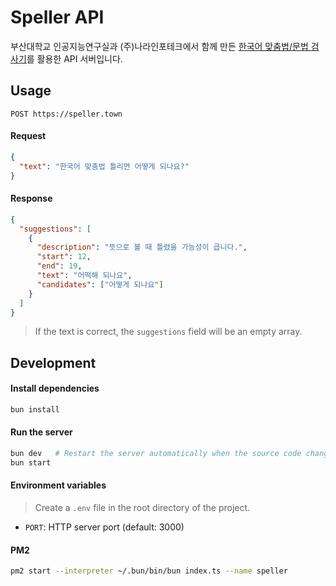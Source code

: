 # Speller API

부산대학교 인공지능연구실과 (주)나라인포테크에서 함께 만든 [한국어 맞춤법/문법 검사기](http://speller.cs.pusan.ac.kr/)를 활용한 API 서버입니다.

## Usage

```http
POST https://speller.town
```

#### Request

```json
{
  "text": "한국어 맞춤법 틀리면 어떻게 되나요?"
}
```

#### Response

```json
{
  "suggestions": [
    {
      "description": "뜻으로 볼 때 틀렸을 가능성이 큽니다.",
      "start": 12,
      "end": 19,
      "text": "어떡해 되나요",
      "candidates": ["어떻게 되나요"]
    }
  ]
}
```

> If the text is correct, the `suggestions` field will be an empty array.

## Development

#### Install dependencies

```bash
bun install
```

#### Run the server

```bash
bun dev   # Restart the server automatically when the source code changes
bun start
```

#### Environment variables

> Create a `.env` file in the root directory of the project.

- `PORT`: HTTP server port (default: 3000)

#### PM2

```bash
pm2 start --interpreter ~/.bun/bin/bun index.ts --name speller
```
